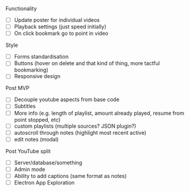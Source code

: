Functionality

- [ ] Update poster for individual videos
- [ ] Playback settings (just speed initially)
- [ ] On click bookmark go to point in video

Style

- [ ] Forms standardisation
- [ ] Buttons (hover on delete and that kind of thing, more tactful bookmarking)
- [ ] Responsive design

Post MVP

- [ ] Decouple youtube aspects from base code
- [ ] Subtitles
- [ ] More info (e.g. length of playlist, amount already played, resume from point stopped, etc)
- [ ] custom playlists (multiple sources? JSON plugin?)
- [ ] autoscroll through notes (highlight most recent active)
- [ ] edit notes (modal)

Post YouTube split

- [ ] Server/database/something
- [ ] Admin mode
- [ ] Ability to add captions (same format as notes)
- [ ] Electron App Exploration
